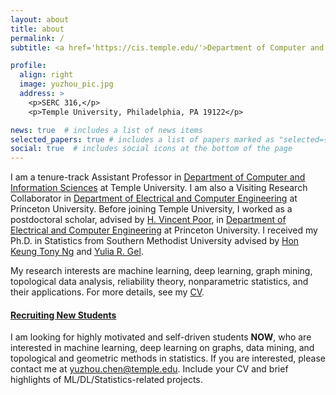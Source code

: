 ```yaml
---
layout: about
title: about
permalink: /
subtitle: <a href='https://cis.temple.edu/'>Department of Computer and Information Sciences</a>. Temple University.

profile:
  align: right
  image: yuzhou_pic.jpg
  address: >
    <p>SERC 316,</p>
    <p>Temple University, Philadelphia, PA 19122</p>

news: true  # includes a list of news items
selected_papers: true # includes a list of papers marked as "selected={true}"
social: true  # includes social icons at the bottom of the page
---
```


I am a tenure-track Assistant Professor in [Department of Computer and Information Sciences](https://cis.temple.edu/) at Temple University. I am also a Visiting Research Collaborator in [Department of Electrical and Computer Engineering](https://ece.princeton.edu/) at Princeton University. Before joining Temple University, I worked as a postdoctoral scholar, advised by [H. Vincent Poor](https://ece.princeton.edu/people/h-vincent-poor), in [Department of Electrical and Computer Engineering](https://ece.princeton.edu/) at Princeton University. I received my Ph.D. in Statistics from Southern Methodist University advised by [‪Hon Keung Tony Ng](https://s2.smu.edu/ngh/) and [Yulia R. Gel](https://personal.utdallas.edu/~yxg142030/).

My research interests are machine learning, deep learning, graph mining, topological data analysis, reliability theory, nonparametric statistics, and their applications. For more details, see my [CV](https://www.dropbox.com/scl/fi/auavcmfxy9f5o3ihdaxd3/Feb-CV-YChen.pdf?rlkey=tlvaibhdqr8z452t8dr6tfwgy&dl=0).

#### [Recruiting New Students]()
I am looking for highly motivated and self-driven students **NOW**, who are interested in machine learning, deep learning on graphs, data mining, and topological and geometric methods in statistics. If you are interested, please contact me at <yuzhou.chen@temple.edu>. Include your CV and brief highlights of ML/DL/Statistics-related projects.

